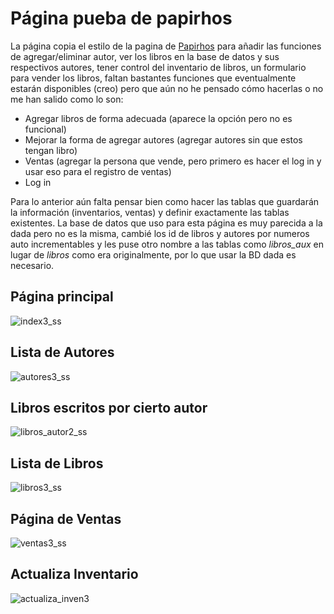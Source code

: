 # Página pueba de papirhos

La página copia el estilo de la pagina de [Papirhos](http://texedores.matem.unam.mx/publicaciones/index.html)
para añadir las funciones de agregar/eliminar autor, ver los libros en la base de datos y sus respectivos autores, 
tener control del inventario de libros, un formulario para vender los libros, faltan bastantes funciones que eventualmente
estarán disponibles (creo) pero que aún no he pensado cómo hacerlas o no me han salido como lo son:
- Agregar libros de forma adecuada (aparece la opción pero no es funcional)
- Mejorar la forma de agregar autores (agregar autores sin que estos tengan libro)
- Ventas (agregar la persona que vende, pero primero es hacer el log in y usar eso para el registro de ventas)
- Log in 

Para lo anterior aún falta pensar bien como hacer las tablas que guardarán la información (inventarios, ventas)
y definir exactamente las tablas existentes.
La base de datos que uso para esta página es muy parecida a la dada pero no es la misma, cambié los id de libros y autores
por numeros auto incrementables y les puse otro nombre a las tablas como _libros_aux_ en lugar de _libros_ como era 
originalmente, por lo que usar la BD dada es necesario.

## Página principal
![index3_ss](https://user-images.githubusercontent.com/18238011/62037842-3142b700-b1ba-11e9-9391-348cc210a948.png)

## Lista de Autores
![autores3_ss](https://user-images.githubusercontent.com/18238011/62037872-3ef83c80-b1ba-11e9-9387-6d846879e36e.png)

## Libros escritos por cierto autor
![libros_autor2_ss](https://user-images.githubusercontent.com/18238011/61854627-1bfd1e00-ae84-11e9-8386-78ffe1d8855e.png)

## Lista de Libros
![libros3_ss](https://user-images.githubusercontent.com/18238011/62037895-4cadc200-b1ba-11e9-991c-3d5c5861484e.png)

## Página de Ventas
![ventas3_ss](https://user-images.githubusercontent.com/18238011/62037926-5afbde00-b1ba-11e9-86d6-ed29fec14116.png)

## Actualiza Inventario
![actualiza_inven3](https://user-images.githubusercontent.com/18238011/62037971-71a23500-b1ba-11e9-93a2-4308f85c620d.png)
